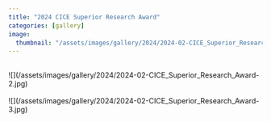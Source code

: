 ```yaml
---
title: "2024 CICE Superior Research Award"
categories: [gallery]
image:
  thumbnail: "/assets/images/gallery/2024/2024-02-CICE_Superior_Research_Award.jpg"
---
```

<br>
![](/assets/images/gallery/2024/2024-02-CICE_Superior_Research_Award-2.jpg)<br><br>
![](/assets/images/gallery/2024/2024-02-CICE_Superior_Research_Award-3.jpg)<br><br>